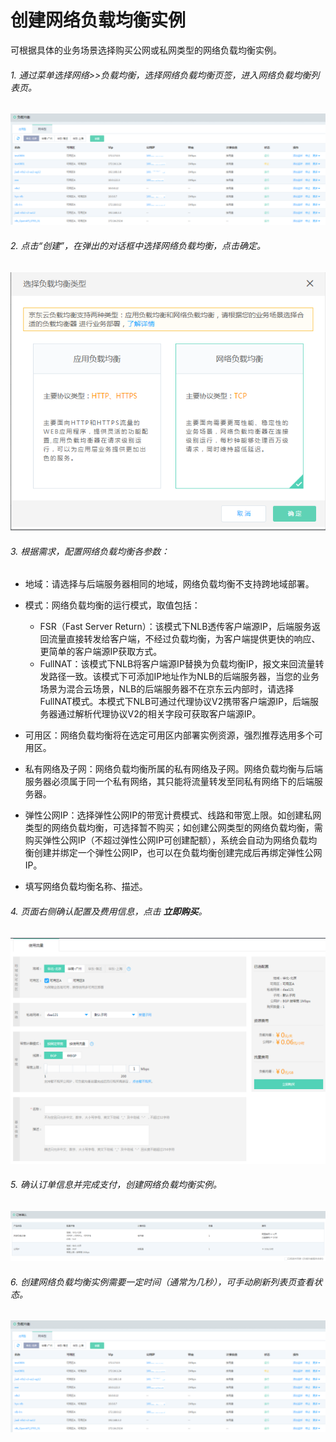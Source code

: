 # 创建网络负载均衡实例

可根据具体的业务场景选择购买公网或私网类型的网络负载均衡实例。

###### 1. 通过菜单选择网络>>负载均衡，选择网络负载均衡页签，进入网络负载均衡列表页。

![NLB列表页](../../../../image/Networking/NLB/NLB-List.png)

###### 2. 点击“创建”，在弹出的对话框中选择网络负载均衡，点击确定。

![NLB列表页](../../../../image/Networking/NLB/NLB-ChooseLB.png)
 
###### 3. 根据需求，配置网络负载均衡各参数：

- 地域：请选择与后端服务器相同的地域，网络负载均衡不支持跨地域部署。

- 模式：网络负载均衡的运行模式，取值包括：
  - FSR（Fast Server Return）：该模式下NLB透传客户端源IP，后端服务返回流量直接转发给客户端，不经过负载均衡，为客户端提供更快的响应、更简单的客户端源IP获取方式。
  - FullNAT：该模式下NLB将客户端源IP替换为负载均衡IP，报文来回流量转发路径一致。该模式下可添加IP地址作为NLB的后端服务器，当您的业务场景为混合云场景，NLB的后端服务器不在京东云内部时，请选择FullNAT模式。本模式下NLB可通过代理协议V2携带客户端源IP，后端服务器通过解析代理协议V2的相关字段可获取客户端源IP。

- 可用区：网络负载均衡将在选定可用区内部署实例资源，强烈推荐选用多个可用区。

- 私有网络及子网：网络负载均衡所属的私有网络及子网。网络负载均衡与后端服务器必须属于同一个私有网络，其只能将流量转发至同私有网络下的后端服务器。

- 弹性公网IP：选择弹性公网IP的带宽计费模式、线路和带宽上限。如创建私网类型的网络负载均衡，可选择暂不购买；如创建公网类型的网络负载均衡，需购买弹性公网IP（不超过弹性公网IP可创建配额），系统会自动为网络负载均衡创建并绑定一个弹性公网IP，也可以在负载均衡创建完成后再绑定弹性公网IP。

- 填写网络负载均衡名称、描述。

###### 4. 页面右侧确认配置及费用信息，点击 **立即购买**。

![NLB创建设置](../../../../image/Networking/NLB/NLB-InstanceCreate.png)

###### 5. 确认订单信息并完成支付，创建网络负载均衡实例。
![NLB确认订单](../../../../image/Networking/NLB/NLB-BuyConfirm.png)

###### 6. 创建网络负载均衡实例需要一定时间（通常为几秒），可手动刷新列表页查看状态。
![NLB创建完成](../../../../image/Networking/NLB/NLB-List.png)
